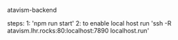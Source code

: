atavism-backend

steps:
1: 'npm run start'
2: to enable local host run 'ssh -R atavism.lhr.rocks:80:localhost:7890 localhost.run'